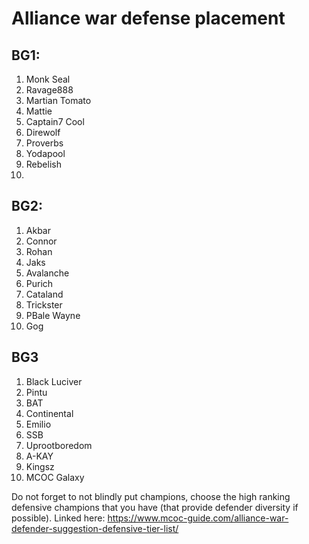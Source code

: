 # Alliance war defense placement
## BG1: 
1. Monk Seal
2. Ravage888
3. Martian Tomato
4. Mattie
5. Captain7 Cool
6. Direwolf
7. Proverbs
8. Yodapool
9. Rebelish
10. 

## BG2:
1. Akbar
2. Connor
3. Rohan
4. Jaks
5. Avalanche
6. Purich
7. Cataland
8. Trickster
9. PBale Wayne
10. Gog

## BG3
1. Black Luciver
2. Pintu
3. BAT
4. Continental
5. Emilio
6. SSB
7. Uprootboredom
8. A-KAY
9. Kingsz
10. MCOC Galaxy


Do not forget to not blindly put champions, choose the high ranking defensive champions that you have (that provide defender diversity if possible). Linked here: https://www.mcoc-guide.com/alliance-war-defender-suggestion-defensive-tier-list/

